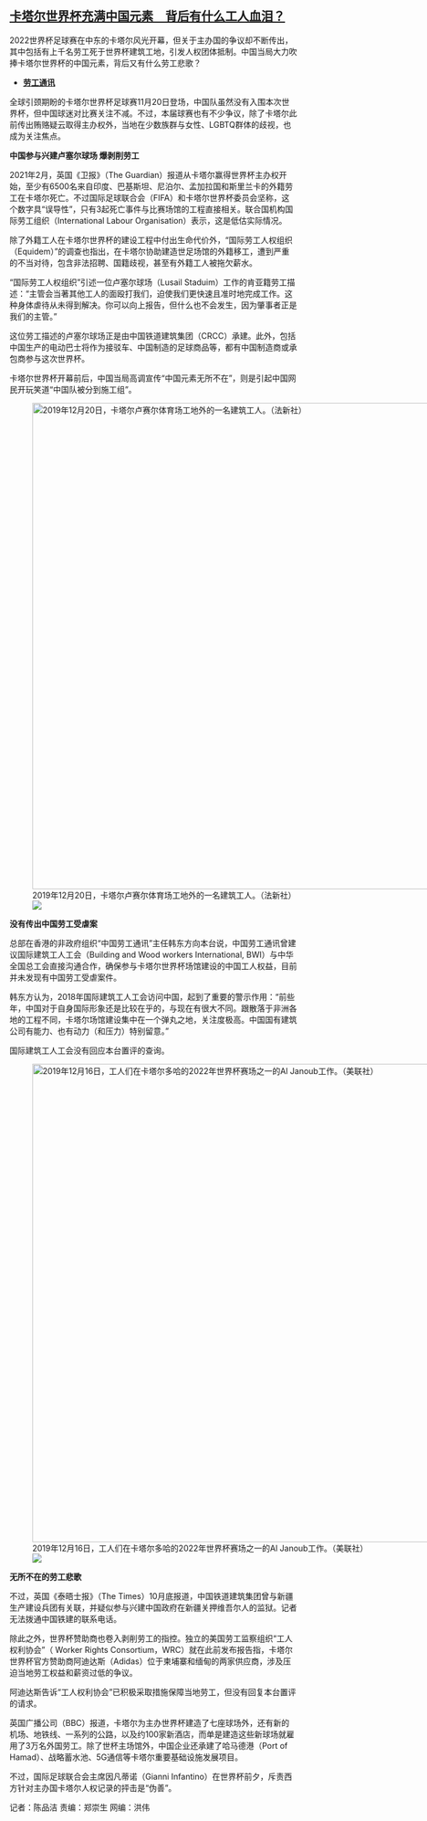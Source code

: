 <!--1669147740000-->
[卡塔尔世界杯充满中国元素　背后有什么工人血泪？](https://www.rfa.org/mandarin/yataibaodao/huanjing/cm-11222022102959.html)
------

<p><span style="font-weight: 400;">2022世界杯足球赛在中东的卡塔尔风光开幕，但关于主办国的争议却不断传出，其中包括有上千名劳工死于世界杯建筑工地，引发人权团体抵制。中国当局大力吹捧卡塔尔世界杯的中国元素，背后又有什么劳工悲歌？</span></p><p><span class="result-title"> </span></p><ul><li><strong><a href="https://www.rfa.org/mandarin/zhuanlan/laogongtongxun/">劳工通讯</a></strong></li></ul><p><span class="result-title"> </span></p><p>全球引颈期盼的卡塔尔世界杯足球赛11月20日登场，中国队虽然没有入围本次世界杯，但中国球迷对比赛关注不减。不过，本届球赛也有不少争议，除了卡塔尔此前传出贿赂疑云取得主办权外，当地在少数族群与女性、LGBTQ群体的歧视，也成为关注焦点。</p><p><strong>中国参与兴建卢塞尔球场 爆剥削劳工</strong></p><p>2021年2月，英国《卫报》（The Guardian）报道从卡塔尔赢得世界杯主办权开始，至少有6500名来自印度、巴基斯坦、尼泊尔、孟加拉国和斯里兰卡的外籍劳工在卡塔尔死亡。不过国际足球联合会（FIFA）和卡塔尔世界杯委员会坚称，这个数字具“误导性”，只有3起死亡事件与比赛场馆的工程直接相关。联合国机构国际劳工组织（International Labour Organisation）表示，这是低估实际情况。</p><p>除了外籍工人在卡塔尔世界杯的建设工程中付出生命代价外，“国际劳工人权组织（Equidem）”的调查也指出，在卡塔尔协助建造世足场馆的外籍移工，遭到严重的不当对待，包含非法招聘、国籍歧视，甚至有外籍工人被拖欠薪水。</p><p>“国际劳工人权组织”引述一位卢塞尔球场（Lusail Staduim）工作的肯亚籍劳工描述：“主管会当著其他工人的面殴打我们，迫使我们更快速且准时地完成工作。这种身体虐待从未得到解决。你可以向上报告，但什么也不会发生，因为肇事者正是我们的主管。”</p><p>这位劳工描述的卢塞尔球场正是由中国铁道建筑集团（CRCC）承建。此外，包括中国生产的电动巴士将作为接驳车、中国制造的足球商品等，都有中国制造商或承包商参与这次世界杯。</p><p>卡塔尔世界杯开幕前后，中国当局高调宣传“中国元素无所不在”，则是引起中国网民开玩笑道“中国队被分到施工组”。</p><p><figure class="image-richtext image-inline captioned" style="width:1280px;"><img alt="2019年12月20日，卡塔尔卢赛尔体育场工地外的一名建筑工人。（法新社）" height="852" src="https://www.rfa.org/mandarin/yataibaodao/huanjing/cm-11222022102959.html/000_1n78pd.jpg/@@images/299a0e6b-7603-4566-949f-3097ddb4e7df.jpeg" title="000_1N78PD.jpg" width="1280"/><figcaption class="image-caption">2019年12月20日，卡塔尔卢赛尔体育场工地外的一名建筑工人。（法新社）</figcaption><small></small><div id="zoomattribute"><a data-caption="2019年12月20日，卡塔尔卢赛尔体育场工地外的一名建筑工人。（法新社）" data-fancybox="" href="https://www.rfa.org/mandarin/yataibaodao/huanjing/cm-11222022102959.html/000_1n78pd.jpg" id="single_image" title="2019年12月20日，卡塔尔卢赛尔体育场工地外的一名建筑工人。（法新社）"><img src="/++plone++rfa-resources/img/icon-zoom.png"/></a></div></figure></p><p><strong>没有传出中国劳工受虐案</strong></p><p>总部在香港的非政府组织“中国劳工通讯”主任韩东方向本台说，中国劳工通讯曾建议国际建筑工人工会（Building and Wood workers International, BWI）与中华全国总工会直接沟通合作，确保参与卡塔尔世界杯场馆建设的中国工人权益，目前并未发现有中国劳工受虐案件。</p><p>韩东方认为，2018年国际建筑工人工会访问中国，起到了重要的警示作用：“前些年，中国对于自身国际形象还是比较在乎的，与现在有很大不同。跟散落于非洲各地的工程不同，卡塔尔场馆建设集中在一个弹丸之地，关注度极高。中国国有建筑公司有能力、也有动力（和压力）特别留意。”</p><p>国际建筑工人工会没有回应本台置评的查询。</p><p><figure class="image-richtext image-inline captioned" style="width:1280px;"><img alt="2019年12月16日，工人们在卡塔尔多哈的2022年世界杯赛场之一的Al Janoub工作。（美联社）" height="838" src="https://www.rfa.org/mandarin/yataibaodao/huanjing/cm-11222022102959.html/ap19350440209253.jpg/@@images/5da5f4ee-d3b3-416c-8611-15db43f06bc4.jpeg" title="AP19350440209253.jpg" width="1280"/><figcaption class="image-caption">2019年12月16日，工人们在卡塔尔多哈的2022年世界杯赛场之一的Al Janoub工作。（美联社）</figcaption><small></small><div id="zoomattribute"><a data-caption="2019年12月16日，工人们在卡塔尔多哈的2022年世界杯赛场之一的Al Janoub工作。（美联社）" data-fancybox="" href="https://www.rfa.org/mandarin/yataibaodao/huanjing/cm-11222022102959.html/ap19350440209253.jpg" id="single_image" title="2019年12月16日，工人们在卡塔尔多哈的2022年世界杯赛场之一的Al Janoub工作。（美联社）"><img src="/++plone++rfa-resources/img/icon-zoom.png"/></a></div></figure></p><p><strong>无所不在的劳工悲歌</strong></p><p>不过，英国《泰晤士报》（The Times）10月底报道，中国铁道建筑集团曾与新疆生产建设兵团有关联，并疑似参与兴建中国政府在新疆关押维吾尔人的监狱。记者无法拨通中国铁建的联系电话。</p><p>除此之外，世界杯赞助商也卷入剥削劳工的指控。独立的美国劳工监察组织“工人权利协会”（ Worker Rights Consortium，WRC）就在此前发布报告指，卡塔尔世界杯官方赞助商阿迪达斯（Adidas）位于柬埔寨和缅甸的两家供应商，涉及压迫当地劳工权益和薪资过低的争议。</p><p>阿迪达斯告诉“工人权利协会”已积极采取措施保障当地劳工，但没有回复本台置评的请求。</p><p>英国广播公司（BBC）报道，卡塔尔为主办世界杯建造了七座球场外，还有新的机场、地铁线、一系列的公路，以及约100家新酒店，而单是建造这些新球场就雇用了3万名外国劳工。除了世杯主场馆外，中国企业还承建了哈马德港（Port of Hamad）、战略蓄水池、5G通信等卡塔尔重要基础设施发展项目。</p><p>不过，国际足球联合会主席因凡蒂诺（Gianni Infantino）在世界杯前夕，斥责西方针对主办国卡塔尔人权记录的抨击是“伪善”。</p><p><span class="result-title"> </span></p><p>记者：陈品洁 责编：郑崇生 网编：洪伟</p>
